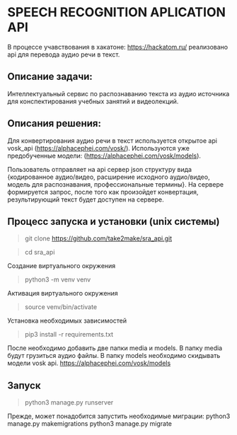 # SPEECH RECOGNITION APLICATION API

В процессе учавствования в хакатоне: https://hackatom.ru/ реализовано api для перевода аудио речи в текст.

## Описание задачи:
Интеллектуальный сервис по распознаванию текста из аудио
источника для конспектирования учебных занятий и видеолекций.

## Описания решения:
Для конвертирования аудио речи в текст используется открытое api vosk_api (https://alphacephei.com/vosk/).
Используются уже предобученные модели: (https://alphacephei.com/vosk/models).

Пользователь отправляет на api сервер json структуру вида {кодированное аудио/видео, расширение исходного аудио/видео, модель для распознавания, профессиональные термины}. На сервере формируется запрос, после того как произойдет конвертация, результирующий текст будет доступен на сервере.

## Процесс запуска и установки (unix системы)

> git clone https://github.com/take2make/sra_api.git

> cd sra_api

Создание виртуального окружения

> python3 -m venv venv

Активация виртуального окружения

> source venv/bin/activate

Установка необходимых зависимостей

> pip3 install -r requirements.txt

После необходимо добавить две папки media и models. В папку media будут грузиться аудио файлы. В папку models необходимо скидывать модели vosk api. https://alphacephei.com/vosk/models 

## Запуск

> python3 manage.py runserver

Прежде, может понадобится запустить необходимые миграции:
python3 manage.py makemigrations
python3 manage.py migrate
